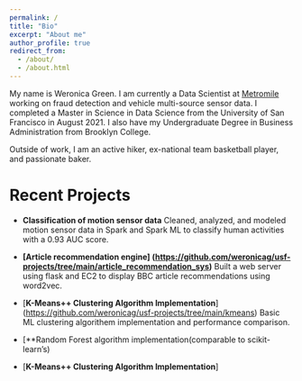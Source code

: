 ```yaml
---
permalink: /
title: "Bio"
excerpt: "About me"
author_profile: true
redirect_from: 
  - /about/
  - /about.html
---
```



My name is Weronica Green. I am currently a Data Scientist at [Metromile](https://www.metromile.com/) working on fraud detection and vehicle multi-source sensor data. I completed a Master in Science in Data Science from the University of San Francisco in August 2021. I also have my Undergraduate Degree in Business Administration from Brooklyn College.

Outside of work, I am an active hiker, ex-national team basketball player, and passionate baker. 
  


Recent Projects
======
* **Classification of motion sensor data**
Cleaned, analyzed, and modeled motion sensor data in Spark and Spark ML to classify human activities with a 0.93 AUC score.
* **[Article recommendation engine] (https://github.com/weronicag/usf-projects/tree/main/article_recommendation_sys)**
Built a web server using flask and EC2 to display BBC article recommendations using word2vec.
* [**K-Means++ Clustering Algorithm Implementation**] (https://github.com/weronicag/usf-projects/tree/main/kmeans)  Basic ML clustering algorithem implementation and performance comparison.

* [**Random Forest algorithm implementation(comparable to scikit-learn’s)
* [**K-Means++ Clustering Algorithm Implementation**]
